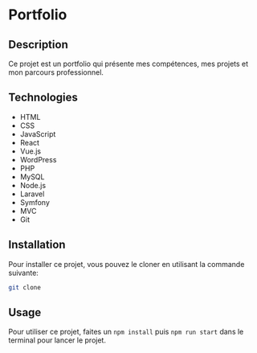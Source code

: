 # Portfolio

## Description

Ce projet est un portfolio qui présente mes compétences, mes projets et mon parcours professionnel.

## Technologies

- HTML
- CSS
- JavaScript
- React
- Vue.js
- WordPress
- PHP
- MySQL
- Node.js
- Laravel
- Symfony
- MVC
- Git

## Installation

Pour installer ce projet, vous pouvez le cloner en utilisant la commande suivante:

```bash
git clone
```

## Usage

Pour utiliser ce projet, faites un `npm install` puis `npm run start` dans le terminal pour lancer le projet.

